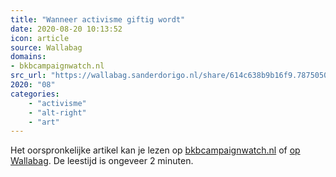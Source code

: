 ```yaml
---
title: "Wanneer activisme giftig wordt"
date: 2020-08-20 10:13:52
icon: article
source: Wallabag
domains:
- bkbcampaignwatch.nl
src_url: "https://wallabag.sanderdorigo.nl/share/614c638b9b16f9.78750509"
2020: "08"
categories:
    - "activisme"
    - "alt-right"
    - "art"
---
```

Het oorspronkelijke artikel kan je lezen op [bkbcampaignwatch.nl](https://bkbcampaignwatch.nl/wanneer-activisme-giftig-wordt/) of [op Wallabag](https://wallabag.sanderdorigo.nl/share/614c638b9b16f9.78750509). De leestijd is ongeveer 2 minuten.